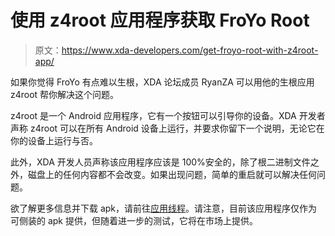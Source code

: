 # 使用 z4root 应用程序获取 FroYo Root

> 原文：<https://www.xda-developers.com/get-froyo-root-with-z4root-app/>

如果你觉得 FroYo 有点难以生根，XDA 论坛成员 RyanZA 可以用他的生根应用 z4root 帮你解决这个问题。

z4root 是一个 Android 应用程序，它有一个按钮可以引导你的设备。XDA 开发者声称 z4root 可以在所有 Android 设备上运行，并要求你留下一个说明，无论它在你的设备上运行与否。

此外，XDA 开发人员声称该应用程序应该是 100%安全的，除了根二进制文件之外，磁盘上的任何内容都不会改变。如果出现问题，简单的重启就可以解决任何问题。

欲了解更多信息并下载 apk，请前往[应用线程](http://forum.xda-developers.com/showthread.php?t=833953)。请注意，目前该应用程序仅作为可侧装的 apk 提供，但随着进一步的测试，它将在市场上提供。